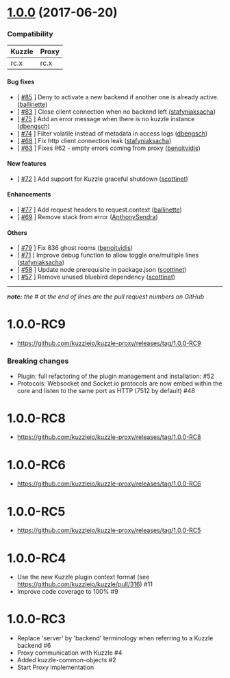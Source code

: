 # [1.0.0](https://github.com/kuzzleio/kuzzle-proxy/releases/tag/1.0.0) (2017-06-20)

### Compatibility

| Kuzzle | Proxy |
|--------|-------|
| rc.x | rc.x |

#### Bug fixes

- [ [#85](https://github.com/kuzzleio/kuzzle-proxy/pull/85) ] Deny to activate a new backend if another one is already active.   ([ballinette](https://github.com/ballinette))
- [ [#83](https://github.com/kuzzleio/kuzzle-proxy/pull/83) ] Close client connection when no backend left   ([stafyniaksacha](https://github.com/stafyniaksacha))
- [ [#75](https://github.com/kuzzleio/kuzzle-proxy/pull/75) ] Add an error message when there is no kuzzle instance   ([dbengsch](https://github.com/dbengsch))
- [ [#74](https://github.com/kuzzleio/kuzzle-proxy/pull/74) ] Filter volatile instead of metadata in access logs   ([dbengsch](https://github.com/dbengsch))
- [ [#68](https://github.com/kuzzleio/kuzzle-proxy/pull/68) ] Fix http client connection leak   ([stafyniaksacha](https://github.com/stafyniaksacha))
- [ [#63](https://github.com/kuzzleio/kuzzle-proxy/pull/63) ] Fixes #62 - empty errors coming from proxy   ([benoitvidis](https://github.com/benoitvidis))

#### New features

- [ [#72](https://github.com/kuzzleio/kuzzle-proxy/pull/72) ] Add support for Kuzzle graceful shutdown   ([scottinet](https://github.com/scottinet))

#### Enhancements

- [ [#77](https://github.com/kuzzleio/kuzzle-proxy/pull/77) ] Add request headers to request.context   ([ballinette](https://github.com/ballinette))
- [ [#69](https://github.com/kuzzleio/kuzzle-proxy/pull/69) ] Remove stack from error   ([AnthonySendra](https://github.com/AnthonySendra))

#### Others

- [ [#79](https://github.com/kuzzleio/kuzzle-proxy/pull/79) ] Fix 836 ghost rooms   ([benoitvidis](https://github.com/benoitvidis))
- [ [#71](https://github.com/kuzzleio/kuzzle-proxy/pull/71) ] Improve debug function to allow toggle one/multiple lines   ([stafyniaksacha](https://github.com/stafyniaksacha))
- [ [#58](https://github.com/kuzzleio/kuzzle-proxy/pull/58) ] Update node prerequisite in package.json   ([scottinet](https://github.com/scottinet))
- [ [#57](https://github.com/kuzzleio/kuzzle-proxy/pull/57) ] Remove unused bluebird dependency   ([scottinet](https://github.com/scottinet))
---

*__note:__ the # at the end of lines are the pull request numbers on GitHub*

# 1.0.0-RC9

* https://github.com/kuzzleio/kuzzle-proxy/releases/tag/1.0.0-RC9

### Breaking changes

* Plugin: full refactoring of the plugin management and installation: #52
* Protocols: Websocket and Socket.io protocols are now embed within the core and listen to the same port as HTTP (7512 by default) #48

# 1.0.0-RC8

* https://github.com/kuzzleio/kuzzle-proxy/releases/tag/1.0.0-RC8

# 1.0.0-RC6

* https://github.com/kuzzleio/kuzzle-proxy/releases/tag/1.0.0-RC6

# 1.0.0-RC5

* https://github.com/kuzzleio/kuzzle-proxy/releases/tag/1.0.0-RC5

# 1.0.0-RC4

* Use the new Kuzzle plugin context format (see https://github.com/kuzzleio/kuzzle/pull/316) #11
* Improve code coverage to 100% #9

# 1.0.0-RC3

* Replace 'server' by 'backend' terminology when referring to a Kuzzle backend  #6
* Proxy communication with Kuzzle #4
* Added kuzzle-common-objects #2
* Start Proxy implementation
